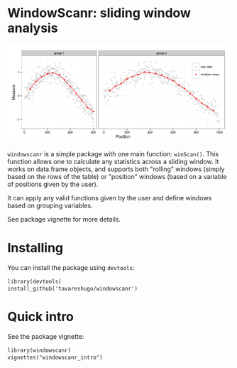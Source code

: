 # WindowScanr: sliding window analysis

![](./vignettes/window_example.png)

`windowscanr` is a simple package with one main function: `winScan()`. This function 
allows one to calculate any statistics across a sliding window. It works on data.frame objects, 
and supports both "rolling" windows (simply based on the rows of the table) or "position" windows 
(based on a variable of positions given by the user). 

It can apply any valid functions given by the user and define windows based on grouping variables. 

See package vignette for more details.

# Installing

You can install the package using `devtools`:

```
library(devtools)
install_github('tavareshugo/windowscanr')
```

# Quick intro

See the package vignette:

```
library(windowscanr)
vignettes("windowscanr_intro")
```
